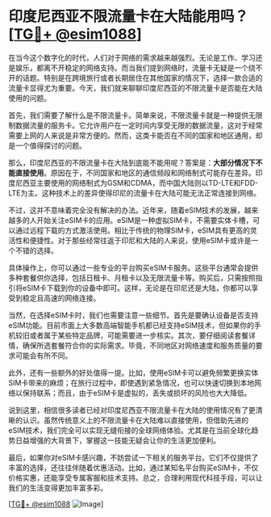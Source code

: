 # 印度尼西亚不限流量卡在大陆能用吗？[[TG💪+ @esim1088](https://t.me/s/esim1088)]

在当今这个数字化的时代，人们对于网络的需求越来越强烈。无论是工作、学习还是娱乐，都离不开稳定的网络支持。而当我们提到网络时，流量卡无疑是一个绕不开的话题。特别是在跨境旅行或者长期居住在其他国家的情况下，选择一款合适的流量卡显得尤为重要。今天，我们就来聊聊印度尼西亚的不限流量卡是否能在大陆使用的问题。

首先，我们需要了解什么是不限流量卡。简单来说，不限流量卡就是一种提供无限制数据流量的服务卡。它允许用户在一定时间内享受无限的数据流量，这对于经常需要上网的人来说是非常方便的。然而，这类卡能否在不同的国家和地区通用，却是一个值得探讨的问题。

那么，印度尼西亚的不限流量卡在大陆到底能不能用呢？答案是：**大部分情况下不能直接使用**。原因在于，不同国家和地区的通信频段和网络制式可能存在差异。印度尼西亚主要使用的网络制式为GSM和CDMA，而中国大陆则以TD-LTE和FDD-LTE为主。这种技术上的差异使得印尼的流量卡在大陆可能无法正常连接到网络。

不过，这并不意味着完全没有解决的办法。近年来，随着eSIM技术的发展，越来越多的人开始关注eSIM卡的应用。eSIM是一种虚拟SIM卡，不需要实体卡槽，可以通过远程下载的方式激活使用。相比于传统的物理SIM卡，eSIM具有更高的灵活性和便捷性。对于那些经常往返于印尼和大陆的人来说，使用eSIM卡或许是一个不错的选择。

具体操作上，你可以通过一些专业的平台购买eSIM卡服务。这些平台通常会提供多种套餐供你选择，包括日租卡、月租卡以及无限流量卡等。购买后，只需按照指引将eSIM卡下载到你的设备中即可。这样，无论是在印尼还是大陆，你都可以享受到稳定且高速的网络连接。

当然，在选择eSIM卡时，我们也需要注意一些细节。首先是要确认设备是否支持eSIM功能。目前市面上大多数高端智能手机都已经支持eSIM技术，但如果你的手机较旧或者属于某些特定品牌，可能需要进一步核实。其次，要仔细阅读套餐详情，确保所选套餐符合你的实际需求。毕竟，不同地区对网络速度和服务质量的要求可能会有所不同。

此外，还有一些额外的好处值得一提。比如，使用eSIM卡可以避免频繁更换实体SIM卡带来的麻烦；在旅行过程中，即使遇到紧急情况，也可以快速切换到本地网络以保持联系；而且，由于eSIM卡是虚拟的，丢失或损坏的风险也大大降低。

说到这里，相信很多读者已经对印度尼西亚不限流量卡在大陆的使用情况有了更清晰的认识。虽然传统意义上的不限流量卡在大陆难以直接使用，但借助先进的eSIM技术，我们完全可以实现无缝衔接的全球网络体验。尤其是在当前全球化趋势日益增强的大背景下，掌握这一技能无疑会让你的生活更加便利。

最后，如果你对eSIM卡感兴趣，不妨尝试一下相关的服务平台。它们不仅提供了丰富的选择，还往往伴随着优惠活动。比如，通过某知名平台购买eSIM卡，不仅价格实惠，还能享受专属客服和技术支持。总之，合理利用现代科技手段，可以让我们的生活变得更加丰富多彩。

[[TG💪+ @esim1088](https://t.me/s/esim1088) ![Image](https://i.postimg.cc/4NQfJmqS/Snipaste-2025-05-13-00-14-12.png)]